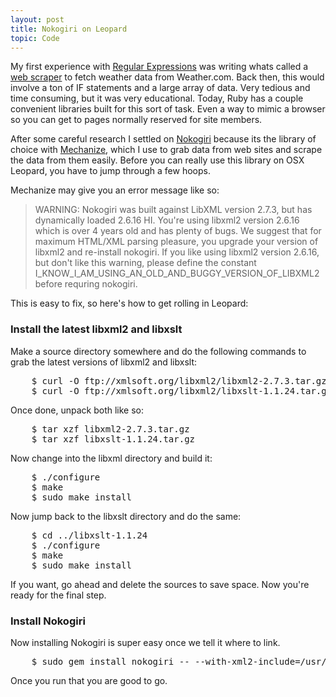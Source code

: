 ```yaml
---
layout: post
title: Nokogiri on Leopard
topic: Code
---
```


My first experience with [Regular Expressions](http://en.wikipedia.org/wiki/Regular_expression) was writing whats called a [web scraper](http://en.wikipedia.org/wiki/Web_scraping) to fetch weather data from Weather.com.  Back then, this would involve a ton of IF statements and a large array of data.  Very tedious and time consuming, but it was very educational.  Today, Ruby has a couple convenient libraries built for this sort of task.  Even a way to mimic a browser so you can get to pages normally reserved for site members.

After some careful research I settled on [Nokogiri](http://nokogiri.rubyforge.org/) because its the library of choice with [Mechanize](http://mechanize.rubyforge.org/), which I use to grab data from web sites and scrape the data from them easily.  Before you can really use this library on OSX Leopard, you have to jump through a few hoops.

Mechanize may give you an error message like so:

> WARNING: Nokogiri was built against LibXML version 2.7.3, but has dynamically loaded 2.6.16
> HI.  You're using libxml2 version 2.6.16 which is over 4 years old and has
> plenty of bugs.  We suggest that for maximum HTML/XML parsing pleasure, you
> upgrade your version of libxml2 and re-install nokogiri.  If you like using
> libxml2 version 2.6.16, but don't like this warning, please define the constant
> I_KNOW_I_AM_USING_AN_OLD_AND_BUGGY_VERSION_OF_LIBXML2 before requring nokogiri.

This is easy to fix, so here's how to get rolling in Leopard:

### Install the latest libxml2 and libxslt

Make a source directory somewhere and do the following commands to grab the latest versions of libxml2 and libxslt:

<pre>
    $ curl -O ftp://xmlsoft.org/libxml2/libxml2-2.7.3.tar.gz
    $ curl -O ftp://xmlsoft.org/libxml2/libxslt-1.1.24.tar.gz
</pre>

Once done, unpack both like so:

<pre>
    $ tar xzf libxml2-2.7.3.tar.gz
    $ tar xzf libxslt-1.1.24.tar.gz
</pre>

Now change into the libxml directory and build it:

<pre>
    $ ./configure
    $ make
    $ sudo make install
</pre>

Now jump back to the libxslt directory and do the same:

<pre>
    $ cd ../libxslt-1.1.24
    $ ./configure
    $ make
    $ sudo make install
</pre>

If you want, go ahead and delete the sources to save space. Now you're ready for the final step.

### Install Nokogiri

Now installing Nokogiri is super easy once we tell it where to link.

<pre>
    $ sudo gem install nokogiri -- --with-xml2-include=/usr/local/include/libxml2 --with-xml2-lib=/usr/local/lib
</pre>

Once you run that you are good to go.

